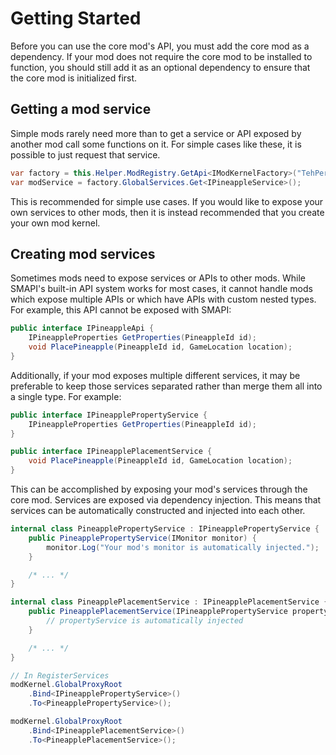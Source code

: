 # Getting Started

Before you can use the core mod's API, you must add the core mod as a dependency. If your mod does not require the core mod to be installed to function, you should still add it as an optional dependency to ensure that the core mod is initialized first.

## Getting a mod service

Simple mods rarely need more than to get a service or API exposed by another mod call some functions on it. For simple cases like these, it is possible to just request that service.

```cs
var factory = this.Helper.ModRegistry.GetApi<IModKernelFactory>("TehPers.Core");
var modService = factory.GlobalServices.Get<IPineappleService>();
```

This is recommended for simple use cases. If you would like to expose your own services to other mods, then it is instead recommended that you create your own mod kernel.

## Creating mod services

Sometimes mods need to expose services or APIs to other mods. While SMAPI's built-in API system works for most cases, it cannot handle mods which expose multiple APIs or which have APIs with custom nested types. For example, this API cannot be exposed with SMAPI:

```cs
public interface IPineappleApi {
    IPineappleProperties GetProperties(PineappleId id);
    void PlacePineapple(PineappleId id, GameLocation location);
}
```

Additionally, if your mod exposes multiple different services, it may be preferable to keep those services separated rather than merge them all into a single type. For example:

```cs
public interface IPineapplePropertyService {
    IPineappleProperties GetProperties(PineappleId id);
}

public interface IPineapplePlacementService {
    void PlacePineapple(PineappleId id, GameLocation location);
}
```

This can be accomplished by exposing your mod's services through the core mod. Services are exposed via dependency injection. This means that services can be automatically constructed and injected into each other.

```cs
internal class PineapplePropertyService : IPineapplePropertyService {
    public PineapplePropertyService(IMonitor monitor) {
        monitor.Log("Your mod's monitor is automatically injected.");
    }

    /* ... */
}

internal class PineapplePlacementService : IPineapplePlacementService {
    public PineapplePlacementService(IPineapplePropertyService propertyService) {
        // propertyService is automatically injected
    }

    /* ... */
}

// In RegisterServices
modKernel.GlobalProxyRoot
    .Bind<IPineapplePropertyService>()
    .To<PineapplePropertyService>();

modKernel.GlobalProxyRoot
    .Bind<IPineapplePlacementService>()
    .To<PineapplePlacementService>();
```
